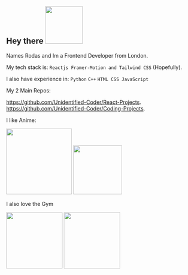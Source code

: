 ## Hey there <img src="https://github.com/user-attachments/assets/20275d80-5eda-4e92-abb2-63ffae1c268e" width="100"/>

Names Rodas and Im a Frontend Developer from London.

My tech stack is: `Reactjs Framer-Motion and Tailwind CSS` (Hopefully).

I also have experience in:
`Python` 
`C++`
`HTML CSS JavaScript`

My 2 Main Repos:

https://github.com/Unidentified-Coder/React-Projects.
https://github.com/Unidentified-Coder/Coding-Projects.

I like Anime:

<img src = "https://github.com/user-attachments/assets/7a9a6c3e-4343-4235-998b-2d1bb27dcb59" width="175"/>
<img src = "https://github.com/user-attachments/assets/b10b681d-5346-4d1f-b01c-178ef7a89d90" width="130"/>

I also love the Gym

<img src = "https://github.com/user-attachments/assets/0a440d6a-6f71-4abe-8351-9509e2a74aad" width ="150"/>
<img src = "https://github.com/user-attachments/assets/39838e16-0bc8-4f6a-ad0b-b03329ff7ad4" width ="150"/>



